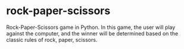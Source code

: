 # rock-paper-scissors
Rock-Paper-Scissors game in Python. In this game, the user will play against the computer, and the winner will be determined based on the classic rules of rock, paper, scissors.
